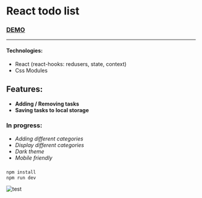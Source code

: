 # React todo list
### [DEMO](https://annqk.github.io/todo_react/)
---
#### Technologies: 
- React (react-hooks: redusers, state, context)
- Css Modules
## Features:
- **Adding / Removing tasks**
- **Saving tasks to local storage**
### In progress: 
- *Adding different categories*
- *Display different categories*
- *Dark theme*
- *Mobile friendly*
###
```bash
npm install
npm run dev
```
![test](https://user-images.githubusercontent.com/89069692/171220010-16ba3ec4-e388-4210-9b80-dbb82848715c.png)
